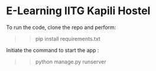 # E-Learning IITG Kapili Hostel

To run the code, clone the repo and perform:
>> pip install requirements.txt

Initiate the command to start the app : 
>> python manage.py runserver

